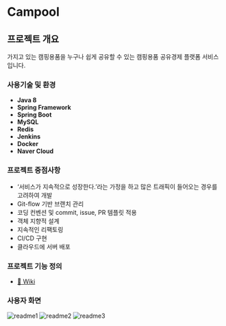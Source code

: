 # Campool 


## 프로젝트 개요
가지고 있는 캠핑용품을 누구나 쉽게 공유할 수 있는 캠핑용품 공유경제 플랫폼 서비스입니다.

### 사용기술 및 환경
* **Java 8**
* **Spring Framework**
* **Spring Boot**
* **MySQL**
* **Redis**
* **Jenkins**
* **Docker**
* **Naver Cloud**

### 프로젝트 중점사항
* ‘서비스가 지속적으로 성장한다.’라는 가정을 하고 많은 트래픽이 들어오는 경우를 고려하여 개발
* Git-flow 기반 브랜치 관리
* 코딩 컨벤션 및 commit, issue, PR 템플릿 적용
* 객체 지향적 설계
* 지속적인 리팩토링
* CI/CD 구현
* 클라우드에 서버 배포


### 프로젝트 기능 정의
* [📖 Wiki](https://github.com/f-lab-edu/campool/wiki/%EA%B8%B0%EB%8A%A5-%EC%A0%95%EC%9D%98)

### 사용자 화면
![readme1](https://user-images.githubusercontent.com/31752426/116823181-0753cb00-abbe-11eb-8400-dfeeee8b3943.PNG)
![readme2](https://user-images.githubusercontent.com/31752426/116823248-5568ce80-abbe-11eb-9110-0d837a7c6801.PNG)
![readme3](https://user-images.githubusercontent.com/31752426/116823251-5699fb80-abbe-11eb-9c73-eeb18bf52593.PNG)
